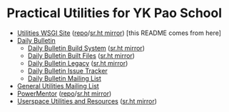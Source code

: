 # Practical Utilities for YK Pao School

- [Utilities WSGI Site](https://ykps.runxiyu.org)
  ([repo](https://git.runxiyu.org/ykps/current/ykps-wsgi.git)/[sr.ht mirror](https://git.sr.ht/~runxiyu/ykps-wsgi))
  [this README comes from here]
- [Daily Bulletin](https://ykps.runxiyu.org/sjdb)
  - [Daily Bulletin Build System](https://git.runxiyu.org/ykps/current/sjdb-src.git)
    ([sr.ht mirror](https://git.sr.ht/~runxiyu/sjdb-src))
  - [Daily Bulletin Built Files](https://git.runxiyu.org/ykps/current/sjdb-build.git)
    ([sr.ht mirror](https://git.sr.ht/~runxiyu/sjdb-build))
  - [Daily Bulletin Legacy](https://git.runxiyu.org/ykps/current/sjdb-legacy.git)
    ([sr.ht mirror](https://git.sr.ht/~runxiyu/sjdb-legacy))
  - [Daily Bulletin Issue Tracker](https://todo.sr.ht/~runxiyu/sjdb)
  - [Daily Bulletin Mailing List](https://lists.sr.ht/~runxiyu/sjdb)
- [General Utilities Mailing List](https://lists.sr.ht/~runxiyu/ykps)
- [PowerMentor](https://powermentor.andrewyu.org)
  ([repo](https://git.runxiyu.org/ykps/current/mentorweb.git)/[sr.ht mirror](https://git.sr.ht/~runxiyu/mentorweb))
- [Userspace Utilities and Resources](https://git.runxiyu.org/runxiyu/current/tooch.git)
  ([sr.ht mirror](https://git.sr.ht/~runxiyu/tooch))
